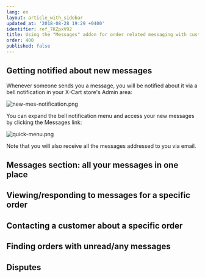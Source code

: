 ```yaml
---
lang: en
layout: article_with_sidebar
updated_at: '2018-08-28 19:29 +0400'
identifier: ref_7KZpxV92
title: Using the "Messages" addon for order related messaging with customers
order: 400
published: false
---
```

## Getting notified about new messages
Whenever someone sends you a message, you will be notified about it via a bell notification in your X-Cart store's Admin area:

   ![new-mes-notification.png]({{site.baseurl}}/attachments/ref_09pfmGGi/new-mes-notification.png)

You can expand the bell notification menu and access your new messages by clicking the Messages link:

  ![quick-menu.png]({{site.baseurl}}/attachments/ref_09pfmGGi/quick-menu.png)

Note that you will also receive all the messages addressed to you via email.

## Messages section: all your messages in one place

## Viewing/responding to messages for a specific order

## Contacting a customer about a specific order

## Finding orders with unread/any messages

## Disputes
